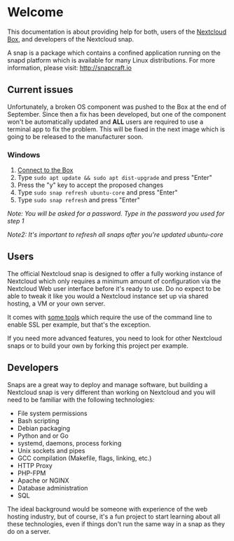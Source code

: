 # Welcome

This documentation is about providing help for both, users of the [Nextcloud Box](https://nextcloud.com/box), and developers of the Nextcloud snap.

A snap is a package which contains a confined application running on the snapd platform which is available for many Linux distributions. For more information, please visit: http://snapcraft.io

## Current issues

Unfortunately, a broken OS component was pushed to the Box at the end of September. Since then a fix has been developed, but one of the component won't be automatically updated and **ALL** users are required to use a terminal app to fix the problem. This will be fixed in the next image which is going to be released to the manufacturer soon.

### Windows

1. [Connect to the Box](https://github.com/nextcloud/nextcloud-snap/wiki/How-to-connect-to-the-Nextcloud-Box)
1. Type `sudo apt update && sudo apt dist-upgrade` and press "Enter"
1. Press the "y" key to accept the proposed changes
1. Type `sudo snap refresh ubuntu-core` and press "Enter"
1. Type `sudo snap refresh` and press "Enter"

*Note: You will be asked for a password. Type in the password you used for step 1*

*Note2: It's important to refresh all snaps after you're updated ubuntu-core*

## Users

The official Nextcloud snap is designed to offer a fully working instance of Nextcloud which only requires a minimum amount of configuration via the Nextcloud Web user interface before it's ready to use. Do no expect to be able to tweak it like you would a Nextcloud instance set up via shared hosting, a VM or your own server.

It comes with [some tools](https://github.com/nextcloud/nextcloud-snap/wiki/Included-CLI-utilities) which require the use of the command line to enable SSL per example, but that's the exception.

If you need more advanced features, you need to look for other Nextcloud snaps or to build your own by forking this project per example.

## Developers

Snaps are a great way to deploy and manage software, but building a Nextcloud snap is very different than working on Nextcloud and you will need to be familiar with the following technologies:

* File system permissions
* Bash scripting
* Debian packaging
* Python and or Go
* systemd, daemons, process forking
* Unix sockets and pipes
* GCC compilation (Makefile, flags, linking, etc.)
* HTTP Proxy
* PHP-FPM
* Apache or NGINX
* Database administration
* SQL

The ideal background would be someone with experience of the web hosting industry, but of course, it's a fun project to start learning about all these technologies, even if things don't run the same way in a snap as they do on a server.

